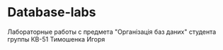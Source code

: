 # Database-labs
Лабораторные работы с предмета "Органiзацiя баз даних"
студента группы КВ-51 Тимошенка Игоря 
